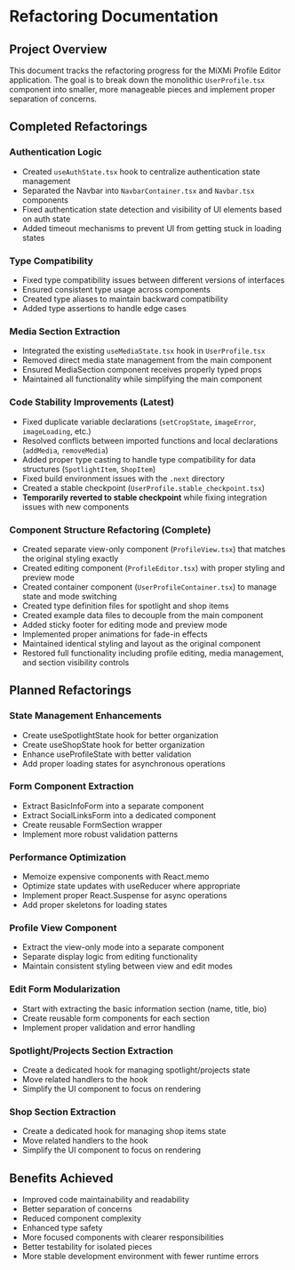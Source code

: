 # Refactoring Documentation

## Project Overview

This document tracks the refactoring progress for the MiXMi Profile Editor application. The goal is to break down the monolithic `UserProfile.tsx` component into smaller, more manageable pieces and implement proper separation of concerns.

## Completed Refactorings

### Authentication Logic

- Created `useAuthState.tsx` hook to centralize authentication state management
- Separated the Navbar into `NavbarContainer.tsx` and `Navbar.tsx` components
- Fixed authentication state detection and visibility of UI elements based on auth state
- Added timeout mechanisms to prevent UI from getting stuck in loading states

### Type Compatibility

- Fixed type compatibility issues between different versions of interfaces
- Ensured consistent type usage across components
- Created type aliases to maintain backward compatibility
- Added type assertions to handle edge cases

### Media Section Extraction

- Integrated the existing `useMediaState.tsx` hook in `UserProfile.tsx`
- Removed direct media state management from the main component
- Ensured MediaSection component receives properly typed props
- Maintained all functionality while simplifying the main component

### Code Stability Improvements (Latest)

- Fixed duplicate variable declarations (`setCropState`, `imageError`, `imageLoading`, etc.)
- Resolved conflicts between imported functions and local declarations (`addMedia`, `removeMedia`)
- Added proper type casting to handle type compatibility for data structures (`SpotlightItem`, `ShopItem`)
- Fixed build environment issues with the `.next` directory
- Created a stable checkpoint (`UserProfile.stable_checkpoint.tsx`)
- **Temporarily reverted to stable checkpoint** while fixing integration issues with new components

### Component Structure Refactoring (Complete)

- Created separate view-only component (`ProfileView.tsx`) that matches the original styling exactly
- Created editing component (`ProfileEditor.tsx`) with proper styling and preview mode
- Created container component (`UserProfileContainer.tsx`) to manage state and mode switching
- Created type definition files for spotlight and shop items
- Created example data files to decouple from the main component
- Added sticky footer for editing mode and preview mode
- Implemented proper animations for fade-in effects
- Maintained identical styling and layout as the original component
- Restored full functionality including profile editing, media management, and section visibility controls

## Planned Refactorings

### State Management Enhancements

- Create useSpotlightState hook for better organization
- Create useShopState hook for better organization
- Enhance useProfileState with better validation
- Add proper loading states for asynchronous operations

### Form Component Extraction

- Extract BasicInfoForm into a separate component
- Extract SocialLinksForm into a dedicated component
- Create reusable FormSection wrapper
- Implement more robust validation patterns

### Performance Optimization

- Memoize expensive components with React.memo
- Optimize state updates with useReducer where appropriate
- Implement proper React.Suspense for async operations
- Add proper skeletons for loading states

### Profile View Component

- Extract the view-only mode into a separate component
- Separate display logic from editing functionality
- Maintain consistent styling between view and edit modes

### Edit Form Modularization

- Start with extracting the basic information section (name, title, bio)
- Create reusable form components for each section
- Implement proper validation and error handling

### Spotlight/Projects Section Extraction

- Create a dedicated hook for managing spotlight/projects state
- Move related handlers to the hook
- Simplify the UI component to focus on rendering

### Shop Section Extraction

- Create a dedicated hook for managing shop items state
- Move related handlers to the hook
- Simplify the UI component to focus on rendering

## Benefits Achieved

- Improved code maintainability and readability
- Better separation of concerns
- Reduced component complexity
- Enhanced type safety
- More focused components with clearer responsibilities
- Better testability for isolated pieces 
- More stable development environment with fewer runtime errors 